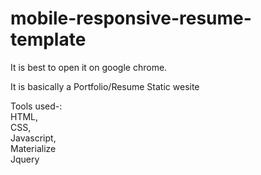 # mobile-responsive-resume-template
<p>It is best to open it on google chrome.</p>
<p> It is basically a Portfolio/Resume Static wesite</p>
Tools used-:
<br/>
HTML,
<br/>
CSS,
<br/>
Javascript,
<br/>
Materialize
<br/>
Jquery
